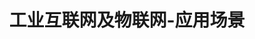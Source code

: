 ---
{
    layout: Layout,
    isDataCollection: true,
    title: 工业互联网及物联网-应用场景,
    appTitleContent: {
        title: 物联网可信数据采集,
        subTitle: 终端安全，数据可信，应用广泛,
        bg_banner: net_banner
    },
    plansContent: {
        plansTitle: 方案简介,
        plansIntro: [
            {
                intro: 据 GSMA 预测，到 2025 年，全球物联网连接数将达到 252 亿；随着通信技术的快速发展，如此多的连接将会源源不断产生的各种数据传输并汇聚起来；区块链技术赋能的物联网可信身份及可信数据采集，可以解决当前物联网在终端安全、中心化管理、信息隐私、多主体多标准等方面存在的隐患，确保数据来源可信、数据真实、质量可靠。
            },
            {
                intro: 通过物联网设备 + 数字身份，可以建立数字孪生世界，全面准确得映射实体世界的运转和变化，在工业互联网、车联网、大宗商品、数字城市、生物资产、智慧能源等领域有广泛应用需求。
            }
        ],
        productTitle: 方案优势,
        advantageList: [
            {
                iconName: shebeikexin.png,
                advantageText: 物联网设备可信,
                description: 设备绑定区块链上唯一身份 ID，设备身份无法造假
            },
            {
                iconName: shujukexin.png,
                advantageText: 数据可信,
                description: 设备采集原始数据上链，实时的数据加密上链或指纹上链，数据不能造假，提供交叉验证的功能
            },
            {
                iconName: jianguanshenji.png,
                advantageText: 数据监管不出门,
                description: 支持保护数据隐私及安全的穿透式监管；支持原始数据不出门的前提下形成数据可信证明；支持保护数据隐私的多方业务链上协作
            },
            {
                iconName: shujujianmo.png,
                advantageText: 多数据源对接与多维度数据建模,
                description: 支持物联网设备、物联网云平台及云数据库等各种数据源对接；同时，针对不同行业的原始数据信息，可以实现多维度复杂数据建模，不仅历史交易信息做到审计、溯源可查，并且对于当前交易状态也可以实时追踪
            },
        ]
    },
    processContent: {
        title: 方案架构,
        src: datacollection.png,
    },
}
---